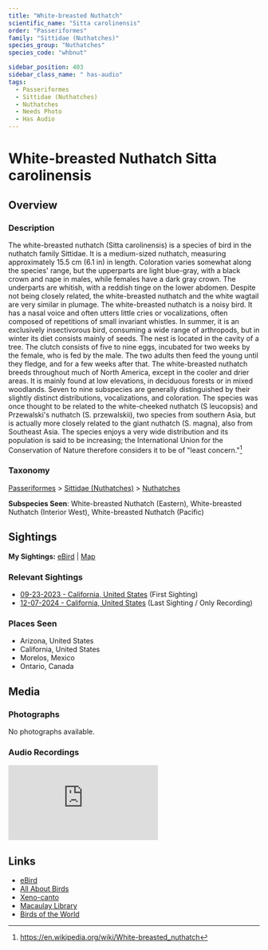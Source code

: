 ```yaml
---
title: "White-breasted Nuthatch"
scientific_name: "Sitta carolinensis"
order: "Passeriformes"
family: "Sittidae (Nuthatches)"
species_group: "Nuthatches"
species_code: "whbnut"

sidebar_position: 403
sidebar_class_name: " has-audio"
tags: 
  - Passeriformes
  - Sittidae (Nuthatches)
  - Nuthatches
  - Needs Photo
  - Has Audio
---
```


# White-breasted Nuthatch <span className='sci_name'>Sitta carolinensis</span>

## Overview

### Description
The white-breasted nuthatch (Sitta carolinensis) is a species of bird in the nuthatch family Sittidae. It is a medium-sized nuthatch, measuring approximately 15.5 cm (6.1 in) in length. Coloration varies somewhat along the species' range, but the upperparts are light blue-gray, with a black crown and nape in males, while females have a dark gray crown. The underparts are whitish, with a reddish tinge on the lower abdomen. Despite not being closely related, the white-breasted nuthatch and the white wagtail are very similar in plumage. The white-breasted nuthatch is a noisy bird. It has a nasal voice and often utters little cries or vocalizations, often composed of repetitions of small invariant whistles. In summer, it is an exclusively insectivorous bird, consuming a wide range of arthropods, but in winter its diet consists mainly of seeds. The nest is located in the cavity of a tree. The clutch consists of five to nine eggs, incubated for two weeks by the female, who is fed by the male. The two adults then feed the young until they fledge, and for a few weeks after that.
The white-breasted nuthatch breeds throughout much of North America, except in the cooler and drier areas. It is mainly found at low elevations, in deciduous forests or in mixed woodlands. Seven to nine subspecies are generally distinguished by their slightly distinct distributions, vocalizations, and coloration. The species was once thought to be related to the white-cheeked nuthatch (S  leucopsis) and Przewalski's nuthatch (S. przewalskii), two species from southern Asia, but is actually more closely related to the giant nuthatch (S. magna), also from Southeast Asia. The species enjoys a very wide distribution and its population is said to be increasing; the International Union for the Conservation of Nature therefore considers it to be of "least concern."[^1]

[^1]: https://en.wikipedia.org/wiki/White-breasted_nuthatch

### Taxonomy
[Passeriformes](/tags/passeriformes) > [Sittidae (Nuthatches)](/tags/sittidae-nuthatches) > [Nuthatches](/tags/nuthatches)

**Subspecies Seen**: White-breasted Nuthatch (Eastern), White-breasted Nuthatch (Interior West), White-breasted Nuthatch (Pacific)


## Sightings

**My Sightings:** [eBird](https://ebird.org/lifelist?r=world&time=life&spp=whbnut) | [Map](/map?species_code=whbnut)

### Relevant Sightings

* [09-23-2023 - California, United States](https://ebird.org/checklist/S150584251) (First Sighting)
* [12-07-2024 - California, United States](https://ebird.org/checklist/S204701057) (Last Sighting / Only Recording)

### Places Seen

* Arizona, United States
* California, United States
* Morelos, Mexico
* Ontario, Canada



## Media
### Photographs
No photographs available.

### Audio Recordings
<iframe className="audio_iframe" src="https://macaulaylibrary.org/asset/627219259/embed" frameBorder="0" allowFullScreen></iframe>

## Links
* [eBird](https://ebird.org/species/whbnut) 
* [All About Birds](https://www.allaboutbirds.org/guide/whbnut) 
* [Xeno-canto](https://www.xeno-canto.org/species/sitta-carolinensis) 
* [Macaulay Library](https://search.macaulaylibrary.org/catalog?taxonCode=whbnut&sort=rating_rank_desc)
* [Birds of the World](https://birdsoftheworld.org/bow/species/whbnut)
